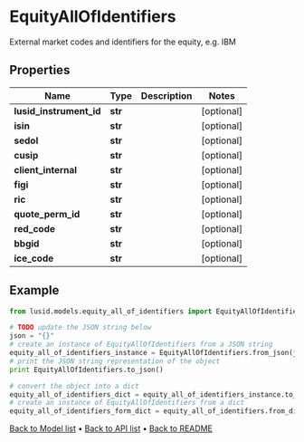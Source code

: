 # EquityAllOfIdentifiers

External market codes and identifiers for the equity, e.g. IBM

## Properties
Name | Type | Description | Notes
------------ | ------------- | ------------- | -------------
**lusid_instrument_id** | **str** |  | [optional] 
**isin** | **str** |  | [optional] 
**sedol** | **str** |  | [optional] 
**cusip** | **str** |  | [optional] 
**client_internal** | **str** |  | [optional] 
**figi** | **str** |  | [optional] 
**ric** | **str** |  | [optional] 
**quote_perm_id** | **str** |  | [optional] 
**red_code** | **str** |  | [optional] 
**bbgid** | **str** |  | [optional] 
**ice_code** | **str** |  | [optional] 

## Example

```python
from lusid.models.equity_all_of_identifiers import EquityAllOfIdentifiers

# TODO update the JSON string below
json = "{}"
# create an instance of EquityAllOfIdentifiers from a JSON string
equity_all_of_identifiers_instance = EquityAllOfIdentifiers.from_json(json)
# print the JSON string representation of the object
print EquityAllOfIdentifiers.to_json()

# convert the object into a dict
equity_all_of_identifiers_dict = equity_all_of_identifiers_instance.to_dict()
# create an instance of EquityAllOfIdentifiers from a dict
equity_all_of_identifiers_form_dict = equity_all_of_identifiers.from_dict(equity_all_of_identifiers_dict)
```
[Back to Model list](../README.md#documentation-for-models) &#8226; [Back to API list](../README.md#documentation-for-api-endpoints) &#8226; [Back to README](../README.md)


